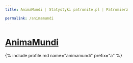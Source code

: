 ```yaml
---
title: AnimaMundi | Statystyki patronite.pl | Patromierz

permalink: /animamundi
---
```


# [AnimaMundi](https://patronite.pl/animamundi)

{% include profile.md name="animamundi" prefix="a" %}
